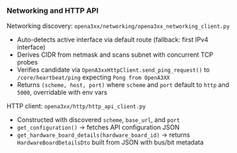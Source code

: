 ### Networking and HTTP API

Networking discovery: `opena3xx/networking/opena3xx_networking_client.py`

- Auto-detects active interface via default route (fallback: first IPv4 interface)
- Derives CIDR from netmask and scans subnet with concurrent TCP probes
- Verifies candidate via `OpenA3xxHttpClient.send_ping_request()` to `/core/heartbeat/ping` expecting `Pong from OpenA3XX`
- Returns `(scheme, host, port)` where `scheme` and `port` default to `http` and `5000`, overridable with env vars

HTTP client: `opena3xx/http/http_api_client.py`

- Constructed with discovered `scheme`, `base_url`, and `port`
- `get_configuration()` → fetches API configuration JSON
- `get_hardware_board_details(hardware_board_id)` → returns `HardwareBoardDetailsDto` built from JSON with bus/bit metadata


